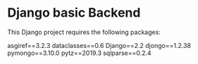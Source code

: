 # Django basic Backend

This Django project requires the following packages:


asgiref==3.2.3
dataclasses==0.6
Django==2.2
djongo==1.2.38
pymongo==3.10.0
pytz==2019.3
sqlparse==0.2.4


